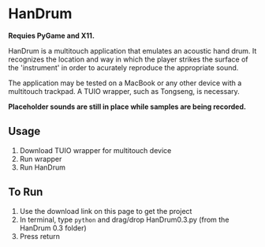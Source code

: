 HanDrum
=======
**Requies PyGame and X11.**


HanDrum is a multitouch application that emulates an acoustic hand drum. It recognizes the location and way in which 
the player strikes the surface of the 'instrument' in order to acurately reproduce the appropriate sound.

The application may be tested on a MacBook or any other device with a multitouch trackpad. A TUIO wrapper, such as
Tongseng, is necessary.

**Placeholder sounds are still in place while samples are being recorded.**

**Usage**
---------
1. Download TUIO wrapper for multitouch device
2. Run wrapper
3. Run HanDrum

**To Run**
-----------
1. Use the download link on this page to get the project
2. In terminal, type `python` and drag/drop HanDrum0.3.py (from the HanDrum 0.3 folder)
3. Press return
